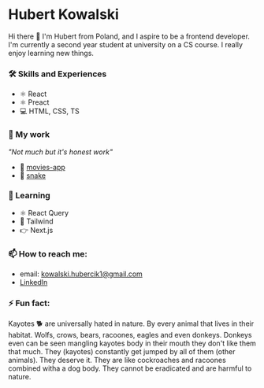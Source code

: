# Hubert Kowalski

Hi there 👋 I'm Hubert from Poland, and I aspire to be a frontend developer. I'm currently a second year student at university on a CS course.
I really enjoy learning new things.

### 🛠 Skills and Experiences

- ⚛️ React
- ⚛ Preact
- 💻 HTML, CSS, TS

### 🔭 My work

_"Not much but it's honest work"_

- 🍿 [movies-app](https://github.com/hubcio2115/movies-app-frontend)
- 🐍 [snake](https://github.com/hubcio2115/snake)

### 🌱 Learning

- ⚛️ React Query
- 💨 Tailwind
- 👉 Next.js

### 📫 How to reach me:

- email: kowalski.hubercik1@gmail.com
- [LinkedIn](https://www.linkedin.com/in/hubert-kowalski-447aaa213/)

### ⚡ Fun fact:

Kayotes 🐕 are universally hated in nature. By every animal that lives in their habitat. Wolfs, crows, bears, racoones, eagles and even donkeys. Donkeys even can be seen mangling kayotes body in their mouth they don't like them that much. They (kayotes) constantly get jumped by all of them (other animals). They deserve it. They are like cockroaches and racoones combined witha a dog body. They cannot be eradicated and are harmful to nature. 
